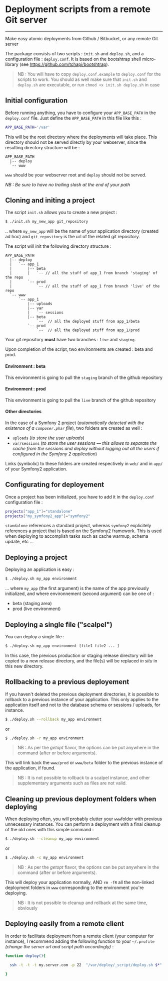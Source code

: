 # Deployment scripts from a remote Git server
- - -

Make easy atomic deployments from Github / Bitbucket, or any remote Git server

The package consists of two scripts : `init.sh` and `deploy.sh`, and a configuration file : `deploy.conf`.
It is based on the bootshtrap shell micro-library (see https://github.com/tchapi/bootshtrap).

> NB : You will have to copy `deploy.conf.example` to `deploy.conf` for the scripts to work. You should as well make sure that `init.sh` and `deploy.sh` are executable, or run `chmod +x init.sh deploy.sh` in case

## Initial configuration

Before running anything, you have to configure your `APP_BASE_PATH` in the `deploy.conf` file. Just define the `APP_BASE_PATH` in this file like this :

```bash
APP_BASE_PATH='/var'
```

This will be the root directory where the deployments will take place. This directory should not be served directly by your webserver, since the resulting directory structure will be :

```
APP_BASE_PATH
  |-- deploy
  `-- www
```

`www` should be your webserver root and `deploy` should not be served.

_NB : Be sure to have no trailing slash at the end of your path_

## Cloning and initing a project

The script `init.sh` allows you to create a new project :

```bash
$ ./init.sh my_new_app git_repository
```

.. where `my_new_app` will be the name of your application directory (created ad hoc) and `git_repository` is the url of the related git repository.

The script will init the following directory structure :

```
APP_BASE_PATH
  |-- deploy
  |   `-- app_1
  |       |-- beta
  |       |   `-- // all the stuff of app_1 from branch 'staging' of the repo
  |       `-- prod
  |           `-- // all the stuff of app_1 from branch 'live' of the repo
  `-- www
      `-- app_1
          |-- uploads
          |-- var
          |   `-- sessions 
          |-- beta
              `--  // all the deployed stuff from app_1/beta
          `-- prod
              `--  // all the deployed stuff from app_1/prod
```

Your git repository **must** have two branches : `live` and `staging`.

Upon completion of the script, two environments are created : beta and prod.

#### Environment : beta

This environment is going to pull the `staging` branch of the github repository

#### Environment : prod

This environment is going to pull the `live` branch of the github repository

#### Other directories

In the case of a Symfony 2 project (_automatically detected with the existence of a `composer.phar` file_), two folders are created as well :

  - `uploads` (_to store the user uploads_)
  - `var/sessions` (_to store the user sessions — this allows to separate the cache from the sessions and deploy without logging out all the users if configured in the Symfony 2 application_)

Links (symbolic) to these folders are created respectively in `web/` and in `app/` of your Symfony2 application.

## Configurating for deployement

Once a project has been initialized, you have to add it in the `deploy.conf` configuration file :

```bash
projects["app_1"]="standalone"
projects["my_symfony2_app"]="symfony2"
```                            

`standalone` references a standard project, whereas `symfony2` explicitely references a project that is based on the Symfony2 framework. This is used when deploying to accomplish tasks such as cache warmup, schema update, etc ...

## Deploying a project

Deploying an application is easy :

```bash
$ ./deploy.sh my_app environment
```

... where `my_app` (the first argument) is the name of the app previously initialized, and where environnement (second argument) can be one of :

  - beta (staging area)
  - prod (live environment)

## Deploying a single file ("scalpel")

You can deploy a single file  :

```bash
$ ./deploy.sh my_app environment [file1 file2 ... ]
```
In this case, the previous production or staging release directory will be copied to a new release directory, and the file(s) will be replaced _in situ_ in this new directory.

## Rollbacking to a previous deployement

If you haven't deleted the previous deployment directories, it is possible to rollback to a previous instance of your application. This only applies to the application itself and not to the database schema or sessions / uploads, for instance.

```bash
$ ./deploy.sh --rollback my_app environment
```
or 
```bash
$ ./deploy.sh -r my_app environment
```

> NB : As per the _getopt_ flavor, the options can be put anywhere in the command (after or before arguments).

This will link back the `www/prod` or `www/beta` folder to the previous instance of the application, if found.

> NB : It is not possible to rollback to a scalpel instance, and other supplementary arguments such as files are not valid.

## Cleaning up previous deployment folders when deploying

When deploying often, you will probably clutter your `www`folder with previous unnecessary instances. You can perform a deployment with a final cleanup of the old ones with this simple command :

```bash
$ ./deploy.sh --cleanup my_app environment
```
or 
```bash
$ ./deploy.sh -c my_app environment
```

> NB : As per the _getopt_ flavor, the options can be put anywhere in the command (after or before arguments).

This will deploy your application normally, AND `rm -fR` all the non-linked deployment folders in `www` corresponding to the environment you're deploying.

> NB : It is not possible to cleanup and rollback at the same time, obviously

## Deploying easily from a remote client

In order to facilitate deployment from a remote client (your computer for instance), I recommend adding the following function to your `~/.profile` _(change the server url and script path accordingly)_ :

```bash
function deploy(){

  ssh -t -t -t my.server.com -p 22  "/var/deploy/_script/deploy.sh $*"

}
```

